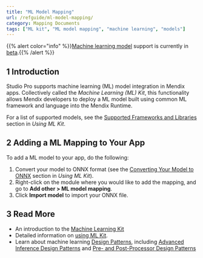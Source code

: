 ```yaml
---
title: "ML Model Mapping"
url: /refguide/ml-model-mapping/
category: Mapping Documents
tags: ["ML kit", "ML model mapping", "machine learning", "models"]
---
```


{{% alert color="info" %}}[Machine learning model](/refguide/machine-learning-kit/) support is currently in [beta](/releasenotes/beta-features/).{{% /alert %}}

## 1 Introduction

Studio Pro supports machine learning (ML) model integration in Mendix apps. Collectively called the *Machine Learning (ML) Kit*, this functionality allows Mendix developers to deploy a ML model built using common ML framework and language into the Mendix Runtime.

For a list of supported models, see the [Supported Frameworks and Libraries](/refguide/machine-learning-kit/using-ml-kit/#supported-frameworks) section in *Using ML Kit*.

## 2 Adding a ML Mapping to Your App

To add a ML model to your app, do the following:

1. Convert your model to ONNX format (see the [Converting Your Model to ONNX](/refguide/machine-learning-kit/using-ml-kit/#convert-ml-model) section in *Using ML Kit*).
2. Right-click on the module where you would like to add the mapping, and go to **Add other > ML model mapping**.
3. Click **Import model** to import your ONNX file.

## 3 Read More

* An introduction to the [Machine Learning Kit](/refguide/machine-learning-kit/)
* Detailed information on [using ML Kit](/refguide/machine-learning-kit/using-ml-kit/).
* Learn about machine learning [Design Patterns](/refguide/machine-learning-kit/design-patterns/), including [Advanced Inference Design Patterns](/refguide/machine-learning-kit/design-patterns/advanced-inference/) and [Pre- and Post-Processor Design Patterns](/refguide/machine-learning-kit/design-patterns/pre-post-processor-patterns/)
